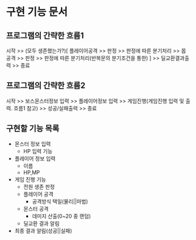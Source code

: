# 구현 기능 문서

## 프로그램의 간략한 흐름1
시작 >> (모두 생존했는가?)[ 플레이어공격 >> 판정 >> 판정에 따른 분기처리 >> 몹공격 >> 판정 >> 판정에 따른 분기처리(반복문의 분기조건을 통한) ] >> 딜교환결과출력 >> 종료

## 프로그램의 간략한 흐름2
시작 >> 보스몬스터정보 입력 >> 플레이어정보 입력 >> 게임진행(게임진행 입력 및 출력. 흐름1 참고) >> 성공/실패출력 >> 종료

## 구현할 기능 목록
- 몬스터 정보 입력
  - HP 입력 기능
- 플레이어 정보 입력
  - 이름
  - HP,MP
- 게임 진행 기능
  - 전원 생존 판정
  - 플레이어 공격
    - 공격방식 택일(물리||마법)
  - 몬스터 공격
    - 데미지 산출(0~20 중 랜덤)
  - 딜교환 결과 알림
- 최종 결과 알림(성공||실패)